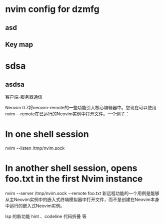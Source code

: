 # nvim config for dzmfg
## asd

## Key map

# sdsa

## asdsa
客户端-服务器通信

Neovim 0.7将neovim-remote的一些功能引入核心编辑器中。您现在可以使用nvim --remote在已运行的Neovim实例中打开文件。一个例子：

# In one shell session
nvim --listen /tmp/nvim.sock

# In another shell session, opens foo.txt in the first Nvim instance
nvim --server /tmp/nvim.sock --remote foo.txt
新远程功能的一个用例是能够从主Neovim实例中的嵌入式终端模拟器中打开文件，而不是创建在Neovim本身中运行的嵌入式Neovim实例。


lsp 的新功能 hint 、codeline  代码折叠 等

